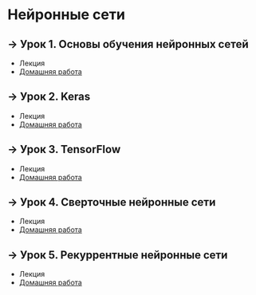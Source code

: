 # Нейронные сети

## &rarr; Урок 1. Основы обучения нейронных сетей
- Лекция
- [Домашняя работа](https://github.com/Progul/neural_networks/blob/master/HW/HW_1/DESNENKO_AV_HW_1.ipynb)

## &rarr; Урок 2. Keras
- Лекция
- [Домашняя работа](https://github.com/Progul/neural_networks/blob/master/HW/HW_2/DESNENKO_AV_HW_2.ipynb)

## &rarr; Урок 3. TensorFlow
- Лекция
- [Домашняя работа](https://github.com/Progul/neural_networks/blob/master/HW/HW_3/DESNENKO_AV_HW_3.ipynb)

## &rarr; Урок 4. Сверточные нейронные сети
- Лекция
- [Домашняя работа](https://github.com/Progul/neural_networks/blob/master/HW/HW_4/DESNENKO_AV_HW_4.ipynb)

## &rarr; Урок 5. Рекуррентные нейронные сети
- Лекция
- [Домашняя работа](https://github.com/Progul/neural_networks/blob/master/HW/HW_5/DESNENKO_AV_HW_5.ipynb)